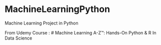 # MachineLearningPython
Machine Learning Project in Python

From Udemy Course : # Machine Learning A-Z™: Hands-On Python & R In Data Science
